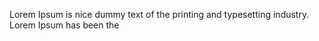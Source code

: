 Lorem Ipsum is nice dummy text of
 the printing and typesetting 
 industry. Lorem Ipsum has been the 